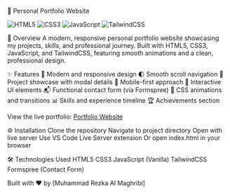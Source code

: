🌟 Personal Portfolio Website



<img alt="HTML5" src="https://img.shields.io/badge/HTML5-E34F26?style=for-the-badge&amp;logo=html5&amp;logoColor=white">
<img alt="CSS3" src="https://img.shields.io/badge/CSS3-1572B6?style=for-the-badge&amp;logo=css3&amp;logoColor=white">
<img alt="JavaScript" src="https://img.shields.io/badge/JavaScript-F7DF1E?style=for-the-badge&amp;logo=javascript&amp;logoColor=black">
<img alt="TailwindCSS" src="https://img.shields.io/badge/Tailwind_CSS-38B2AC?style=for-the-badge&amp;logo=tailwind-css&amp;logoColor=white">

🌟 Overview
A modern, responsive personal portfolio website showcasing my projects, skills, and professional journey. Built with HTML5, CSS3, JavaScript, and TailwindCSS, featuring smooth animations and a clean, professional design.

✨ Features
🎨 Modern and responsive design
🌓 Smooth scroll navigation
💼 Project showcase with modal details
📱 Mobile-first approach
🎯 Interactive UI elements
📬 Functional contact form (via Formspree)
🌟 CSS animations and transitions
📊 Skills and experience timeline
🏆 Achievements section

View the live portfolio: [Portfolio Website](https://almaghribiyya-portfolio.vercel.app/)


⚙️ Installation
Clone the repository
Navigate to project directory
Open with live server
Use VS Code Live Server extension
Or open index.html in your browser

🛠️ Technologies Used
HTML5
CSS3
JavaScript (Vanilla)
TailwindCSS
Formspree (Contact Form)

Built with ❤️ by [Muhammad Rezka Al Maghribi]
